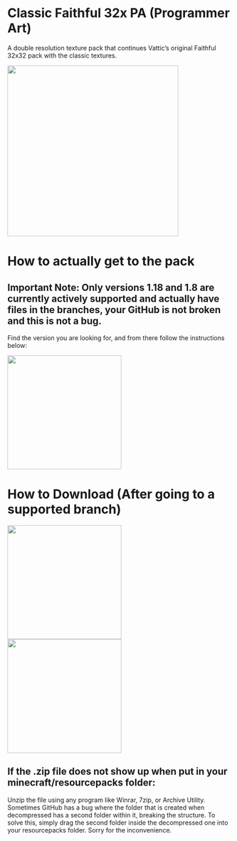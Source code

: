 # Classic Faithful 32x PA (Programmer Art)
A double resolution texture pack that continues Vattic’s original Faithful 32x32 pack with the classic textures.

<img src="https://database.faithfulpack.net/images/branding/social%20media/banners/pmc/cf32pa_banner.png" align="center" height="384px">

# How to actually get to the pack 
## Important Note: Only versions 1.18 and 1.8 are currently actively supported and actually have files in the branches, your GitHub is not broken and this is not a bug.

Find the version you are looking for, and from there follow the instructions below:

<img src="https://cdn.discordapp.com/attachments/814198781301096449/934882153139933254/Screen_Shot_2022-01-23_at_10.47.48_AM.png" align="center" height="256px">

# How to Download (After going to a supported branch)

<img src="https://cdn.discordapp.com/attachments/852994775552884746/923069799116996678/unknown.png" align="center" height="256px">
<img src="https://cdn.discordapp.com/attachments/852994775552884746/923069799381225492/unknown.png" align="center" height="256px">

## If the .zip file does not show up when put in your minecraft/resourcepacks folder:

Unzip the file using any program like Winrar, 7zip, or Archive Utility. Sometimes GitHub has a bug where the folder that is created when decompressed has a second folder within it, breaking the structure. To solve this, simply drag the second folder inside the decompressed one into your resourcepacks folder. Sorry for the inconvenience.
